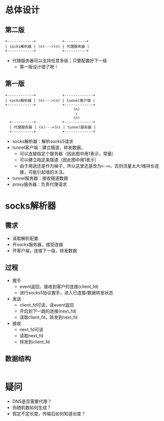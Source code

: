 

# 总体设计

## 第二版
```
+------------+            +----------+
| socks解析器 | (n)--->(n) | 代理服务器 |
+------------+            +----------+
```
* 代理服务器可以支持任意多级；只要配置好下一级
  * 第一版设计错了呀！

## 第一版
```
+------------+            +-------------+
| socks解析器 | (n)--->(n) | tunnel客户端 |
+------------+            +-------------+
                               (n)
                                ↓
                               (n)
  +----------+            +-------------+
  | 代理服务器 | (n)--->(n) | tunnel服务器 |
  +----------+            +-------------+
```
* socks解析器：解析socks5请求
* tunnel客户端：建立隧道，转发数据。
  * 可以连接指定个服务器（因此图中用1表示，常量）
  * 可以建立指定条隧道（因此图中用1表示）
  * 由于用途还是作为梯子，所以这里还是改为`n->n`，否则流量太大/维持长连接，可能引起墙的关注。
* tunnel服务器：接收隧道数据
* proxy服务器：负责代理请求

# socks解析器
## 需求
* 读取解析配置
* 开socks服务器，接受连接
* 开客户端，连接下一级，转发数据

## 过程
* 握手
  * event返回，接收到客户的连接(client_fd)
  * 进行socks5协议握手，进入已连接/数据转发状态
* 发送
  * client_fd可读，读event返回
  * 开启到下一跳的连接(next_fd)
  * 读取client_fd，转发到next_fd
* 接收
  * next_fd可读
  * 读取next_fd
  * 转发到client_fd

## 数据结构
```c

```

# 疑问
* DNS是否需要代理？
* 伪随机数如何生成？
* 假定不定长度，传输后如何知道长度？